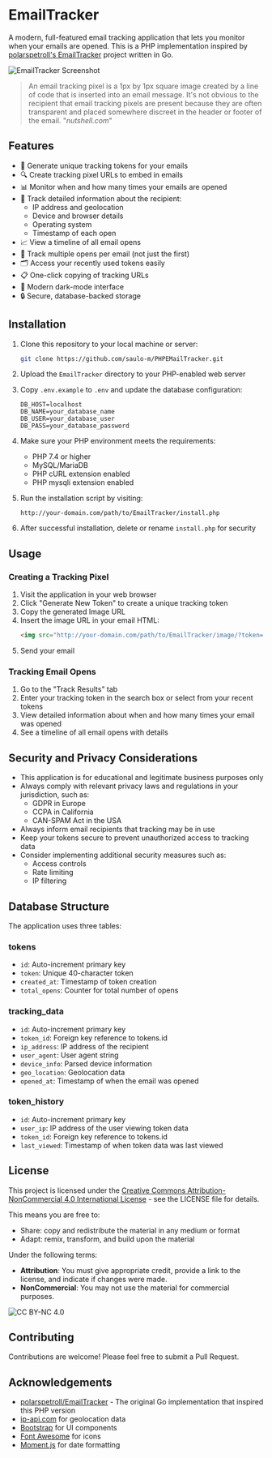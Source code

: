 # EmailTracker

A modern, full-featured email tracking application that lets you monitor when your emails are opened. This is a PHP implementation inspired by [polarspetroll's EmailTracker](https://github.com/polarspetroll/EmailTracker/) project written in Go.

![EmailTracker Screenshot](https://example.com/screenshot.png)

> An email tracking pixel is a 1px by 1px square image created by a line of code that is inserted into an email message. It's not obvious to the recipient that email tracking pixels are present because they are often transparent and placed somewhere discreet in the header or footer of the email. "*nutshell.com*"

## Features

- 📧 Generate unique tracking tokens for your emails
- 🔍 Create tracking pixel URLs to embed in emails
- 📊 Monitor when and how many times your emails are opened
- 📱 Track detailed information about the recipient:
  - IP address and geolocation
  - Device and browser details
  - Operating system
  - Timestamp of each open
- 📈 View a timeline of all email opens
- 🔄 Track multiple opens per email (not just the first)
- 🗂️ Access your recently used tokens easily
- 📋 One-click copying of tracking URLs
- 🌙 Modern dark-mode interface
- 🔒 Secure, database-backed storage

## Installation

1. Clone this repository to your local machine or server:
   ```bash
   git clone https://github.com/saulo-m/PHPEMailTracker.git
   ```

2. Upload the `EmailTracker` directory to your PHP-enabled web server

3. Copy `.env.example` to `.env` and update the database configuration:
   ```
   DB_HOST=localhost
   DB_NAME=your_database_name
   DB_USER=your_database_user
   DB_PASS=your_database_password
   ```

4. Make sure your PHP environment meets the requirements:
   - PHP 7.4 or higher
   - MySQL/MariaDB
   - PHP cURL extension enabled
   - PHP mysqli extension enabled

5. Run the installation script by visiting:
   ```
   http://your-domain.com/path/to/EmailTracker/install.php
   ```

6. After successful installation, delete or rename `install.php` for security

## Usage

### Creating a Tracking Pixel

1. Visit the application in your web browser
2. Click "Generate New Token" to create a unique tracking token
3. Copy the generated Image URL 
4. Insert the image URL in your email HTML:
   ```html
   <img src="http://your-domain.com/path/to/EmailTracker/image/?token=YOUR_TOKEN" width="1" height="1" alt="">
   ```
5. Send your email

### Tracking Email Opens

1. Go to the "Track Results" tab
2. Enter your tracking token in the search box or select from your recent tokens
3. View detailed information about when and how many times your email was opened
4. See a timeline of all email opens with details

## Security and Privacy Considerations

- This application is for educational and legitimate business purposes only
- Always comply with relevant privacy laws and regulations in your jurisdiction, such as:
  - GDPR in Europe
  - CCPA in California
  - CAN-SPAM Act in the USA
- Always inform email recipients that tracking may be in use
- Keep your tokens secure to prevent unauthorized access to tracking data
- Consider implementing additional security measures such as:
  - Access controls
  - Rate limiting
  - IP filtering

## Database Structure

The application uses three tables:

### tokens
- `id`: Auto-increment primary key
- `token`: Unique 40-character token
- `created_at`: Timestamp of token creation
- `total_opens`: Counter for total number of opens

### tracking_data
- `id`: Auto-increment primary key
- `token_id`: Foreign key reference to tokens.id
- `ip_address`: IP address of the recipient
- `user_agent`: User agent string
- `device_info`: Parsed device information
- `geo_location`: Geolocation data
- `opened_at`: Timestamp of when the email was opened

### token_history
- `id`: Auto-increment primary key
- `user_ip`: IP address of the user viewing token data
- `token_id`: Foreign key reference to tokens.id
- `last_viewed`: Timestamp of when token data was last viewed

## License

This project is licensed under the [Creative Commons Attribution-NonCommercial 4.0 International License](http://creativecommons.org/licenses/by-nc/4.0/) - see the LICENSE file for details.

This means you are free to:
- Share: copy and redistribute the material in any medium or format
- Adapt: remix, transform, and build upon the material

Under the following terms:
- **Attribution**: You must give appropriate credit, provide a link to the license, and indicate if changes were made.
- **NonCommercial**: You may not use the material for commercial purposes.

![CC BY-NC 4.0](https://i.creativecommons.org/l/by-nc/4.0/88x31.png)

## Contributing

Contributions are welcome! Please feel free to submit a Pull Request.

## Acknowledgements

- [polarspetroll/EmailTracker](https://github.com/polarspetroll/EmailTracker/) - The original Go implementation that inspired this PHP version
- [ip-api.com](https://ip-api.com/) for geolocation data
- [Bootstrap](https://getbootstrap.com/) for UI components
- [Font Awesome](https://fontawesome.com/) for icons
- [Moment.js](https://momentjs.com/) for date formatting
